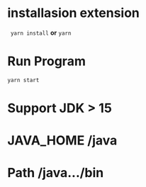 # installasion extension

` yarn install`
<b>or</b>
`yarn`

# Run Program

`yarn start`

# Support JDK > 15

# JAVA_HOME /java

# Path /java.../bin
